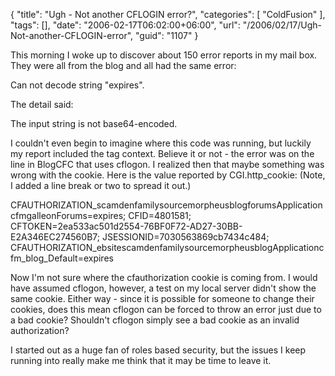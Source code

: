 {
	"title": "Ugh - Not another CFLOGIN error?",
	"categories": [
		"ColdFusion"
	],
	"tags": [],
	"date": "2006-02-17T06:02:00+06:00",
	"url": "/2006/02/17/Ugh-Not-another-CFLOGIN-error",
	"guid": "1107"
}

This morning I woke up to discover about 150 error reports in my mail box. They were all from the blog and all had the same error:

Can not decode string "expires".

The detail said:

The input string is not base64-encoded.

I couldn't even begin to imagine where this code was running, but luckily my report included the tag context. Believe it or not - the error was on the line in BlogCFC that uses cflogon. I realized then that maybe something was wrong with the cookie. Here is the value reported by CGI.http_cookie: (Note, I added a line break or two to spread it out.)

CFAUTHORIZATION_scamdenfamilysourcemorpheusblogforumsApplicationcfmgalleonForums=expires;
CFID=4801581;
CFTOKEN=2ea533ac501d2554-76BF0F72-AD27-30BB-E2A346EC274560B7;
JSESSIONID=7030563869cb7434c484;
CFAUTHORIZATION_ebsitescamdenfamilysourcemorpheusblogApplicationcfm_blog_Default=expires

Now I'm not sure where the cfauthorization cookie is coming from. I would have assumed cflogon, however, a test on my local server didn't show the same cookie. Either way - since it is possible for someone to change their cookies, does this mean cflogon can be forced to throw an error just due to a bad cookie? Shouldn't cflogon simply see a bad cookie as an invalid authorization? 

I started out as a huge fan of roles based security, but the issues I keep running into really make me think that it may be time to leave it.
